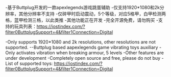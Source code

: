 -基于Buttplug开发的一款apexlegends游戏跳蛋辅助
-仅支持1920*1080和2k分辨率，其他分辨率不支持
-仅碎甲时启动震动，5个等级，对应5格甲，白甲检测两格，蓝甲检测三格，以此类推
-其他功能正在开发
-完全开源免费，请勿购买
-支持的玩具列表：https://iostindex.com/?filter0ButtplugSupport=4&filter1Connection=Digital

-Only supports 1920*1080 and 2k resolutions, other resolutions are not supported.
--Buttplug based aapexlegends game vibrating toys auxiliary
-Only activates vibration when breaking armour, 5 levels
-Other features are under development
-Completely open source and free, please do not buy
-List of supported toys: https://iostindex.com/?filter0ButtplugSupport=4&filter1Connection=Digital
